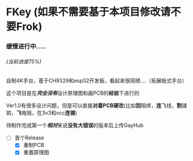 # FKey (**如果不需要基于本项目修改请不要Frok**)

### 缓慢进行中.....
###### (当前进度75%)

自制4K手台，基于CH9329和esp32开发板，看起来很简陋....（拓展板式手台）

这个项目是在***完全没有***设计原理图和画PCB的**经验**下进行的

Ver1.0有很多设计问题，但是可以直接**对着PCB硬改**(比如**刮**阻焊，**连**飞线，**割**铺铜，**飞**电阻，在3v3和vcc**连锡**)

待制作完成第一个***相对***来说**没有大错误**的版本后上传GayHub

 - [ ] 首个Release
    - [x] 重制PCB
    - [x] 重置原理图
